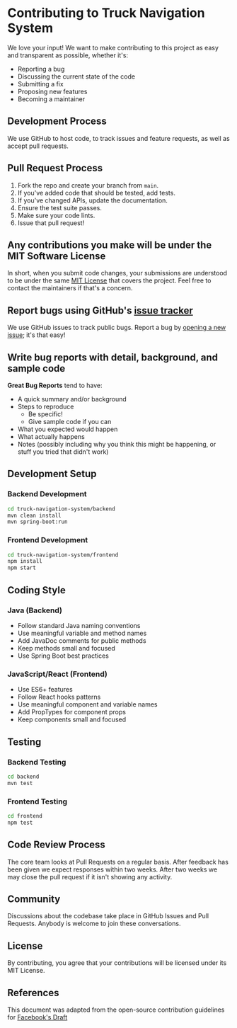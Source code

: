 # Contributing to Truck Navigation System

We love your input! We want to make contributing to this project as easy and transparent as possible, whether it's:

- Reporting a bug
- Discussing the current state of the code
- Submitting a fix
- Proposing new features
- Becoming a maintainer

## Development Process

We use GitHub to host code, to track issues and feature requests, as well as accept pull requests.

## Pull Request Process

1. Fork the repo and create your branch from `main`.
2. If you've added code that should be tested, add tests.
3. If you've changed APIs, update the documentation.
4. Ensure the test suite passes.
5. Make sure your code lints.
6. Issue that pull request!

## Any contributions you make will be under the MIT Software License

In short, when you submit code changes, your submissions are understood to be under the same [MIT License](http://choosealicense.com/licenses/mit/) that covers the project. Feel free to contact the maintainers if that's a concern.

## Report bugs using GitHub's [issue tracker](https://github.com/ftp-srv7041/Truck-Navigation-Application/issues)

We use GitHub issues to track public bugs. Report a bug by [opening a new issue](https://github.com/ftp-srv7041/Truck-Navigation-Application/issues/new); it's that easy!

## Write bug reports with detail, background, and sample code

**Great Bug Reports** tend to have:

- A quick summary and/or background
- Steps to reproduce
  - Be specific!
  - Give sample code if you can
- What you expected would happen
- What actually happens
- Notes (possibly including why you think this might be happening, or stuff you tried that didn't work)

## Development Setup

### Backend Development
```bash
cd truck-navigation-system/backend
mvn clean install
mvn spring-boot:run
```

### Frontend Development
```bash
cd truck-navigation-system/frontend
npm install
npm start
```

## Coding Style

### Java (Backend)
- Follow standard Java naming conventions
- Use meaningful variable and method names
- Add JavaDoc comments for public methods
- Keep methods small and focused
- Use Spring Boot best practices

### JavaScript/React (Frontend)
- Use ES6+ features
- Follow React hooks patterns
- Use meaningful component and variable names
- Add PropTypes for component props
- Keep components small and focused

## Testing

### Backend Testing
```bash
cd backend
mvn test
```

### Frontend Testing
```bash
cd frontend
npm test
```

## Code Review Process

The core team looks at Pull Requests on a regular basis. After feedback has been given we expect responses within two weeks. After two weeks we may close the pull request if it isn't showing any activity.

## Community

Discussions about the codebase take place in GitHub Issues and Pull Requests. Anybody is welcome to join these conversations.

## License

By contributing, you agree that your contributions will be licensed under its MIT License.

## References

This document was adapted from the open-source contribution guidelines for [Facebook's Draft](https://github.com/facebook/draft-js/blob/a9316a723f9e918afde44dea68b5f9f39b7d9b00/CONTRIBUTING.md)